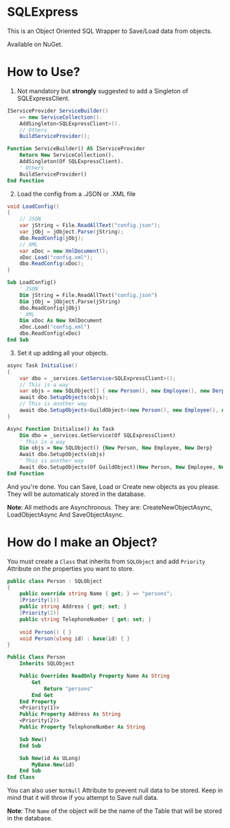 # SQLExpress

This is an Object Oriented SQL Wrapper to Save/Load data from objects.

Available on NuGet.

# How to Use?

1) Not mandatory but **strongly** suggested to add a Singleton of SQLExpressClient.

```cs
IServiceProvider ServiceBuilder()
    => new ServiceCollection().
    AddSingleton<SQLExpressClient>().
    // Others
    BuildServiceProvider();
```
```vb
Function ServiceBuilder() AS IServiceProvider
    Return New ServiceCollection().
    AddSingleton(Of SQLExpressClient).
    ' Others
    BuildServiceProvider()
End Function
```
2) Load the config from a .JSON or .XML file

```cs
void LoadConfig()
{
    // JSON
    var jString = File.ReadAllText("config.json");
    var jObj = jObject.Parse(jString);
    dbo.ReadConfig(jObj);
    // XML
    var xDoc = new XmlDocument();
    xDoc.Load("config.xml");
    dbo.ReadConfig(xDoc);
}
```
```vb
Sub LoadConfig()
    ' JSON
    Dim jString = File.ReadAllText("config.json")
    Dim jObj = jObject.Parse(jString)
    dbo.ReadConfig(jObj)
    ' XML
    Dim xDoc As New XmlDocument
    xDoc.Load("config.xml")
    dbo.ReadConfig(xDoc)
End Sub
```

3) Set it up adding all your objects.

```cs
async Task Initialise()
{
    var dbo = _services.GetService<SQLExpressClient>();
    // This is a way
    var objs = new SQLObject[] { new Person(), new Employee(), new Derp() };
    await dbo.SetupObjects(objs);
    // This is another way
    await dbo.SetupObjects<GuildObject>(new Person(), new Employee(), new Derp());
}
```
```vb
Async Function Initialise() As Task
    Dim dbo = _services.GetService(Of SQLExpressClient)
    ' This is a way
    Dim objs = New SQLObject() {New Person, New Employee, New Derp}
    Await dbo.SetupObjects(objs)
    ' This is another way
    Await dbo.SetupObjects(Of GuildObject)(New Person, New Employee, New Derp)
End Function
```

And you're done. You can Save, Load or Create new objects as you please. They will be automaticaly stored in the database.

**Note**: All methods are Asynchronous. They are: CreateNewObjectAsync, LoadObjectAsync And SaveObjectAsync.

# How do I make an Object?

You must create a `Class` that inherits from `SQLObject` and add `Priority` Attribute on the properties you want to store. 

```cs
public class Person : SQLObject
{
    public override string Name { get; } => "persons";
    [Priority(1)]
    public string Address { get; set; }
    [Priority(2)]
    public string TelephoneNumber { get; set; }
    
    void Person() { }
    void Person(ulong id) : base(id) { }
}
```
```vb
Public Class Person
    Inherits SQLObject

    Public Overrides ReadOnly Property Name As String
        Get
            Return "persons"
        End Get
    End Property
    <Priority(1)>
    Public Property Address As String
    <Priority(2)>
    Public Property TelephoneNumber As String

    Sub New()
    End Sub

    Sub New(id As ULong)
        MyBase.New(id)
    End Sub
End Class
```
You can also user `NotNull` Attribute to prevent null data to be stored. Keep in mind that it will throw if you attempt to Save null data.

**Note**: The `Name` of the object will be the name of the Table that will be stored in the database.
